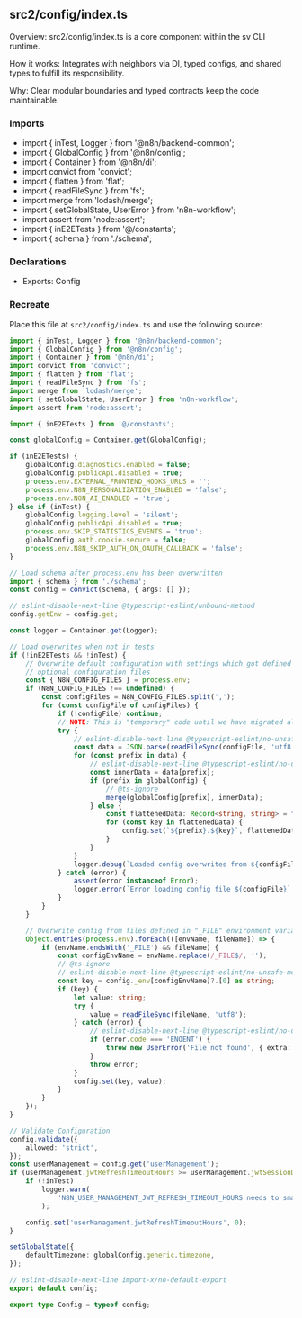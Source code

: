 ## src2/config/index.ts

Overview: src2/config/index.ts is a core component within the sv CLI runtime.

How it works: Integrates with neighbors via DI, typed configs, and shared types to fulfill its responsibility.

Why: Clear modular boundaries and typed contracts keep the code maintainable.

### Imports

- import { inTest, Logger } from '@n8n/backend-common';
- import { GlobalConfig } from '@n8n/config';
- import { Container } from '@n8n/di';
- import convict from 'convict';
- import { flatten } from 'flat';
- import { readFileSync } from 'fs';
- import merge from 'lodash/merge';
- import { setGlobalState, UserError } from 'n8n-workflow';
- import assert from 'node:assert';
- import { inE2ETests } from '@/constants';
- import { schema } from './schema';

### Declarations

- Exports: Config

### Recreate

Place this file at `src2/config/index.ts` and use the following source:

```ts
import { inTest, Logger } from '@n8n/backend-common';
import { GlobalConfig } from '@n8n/config';
import { Container } from '@n8n/di';
import convict from 'convict';
import { flatten } from 'flat';
import { readFileSync } from 'fs';
import merge from 'lodash/merge';
import { setGlobalState, UserError } from 'n8n-workflow';
import assert from 'node:assert';

import { inE2ETests } from '@/constants';

const globalConfig = Container.get(GlobalConfig);

if (inE2ETests) {
	globalConfig.diagnostics.enabled = false;
	globalConfig.publicApi.disabled = true;
	process.env.EXTERNAL_FRONTEND_HOOKS_URLS = '';
	process.env.N8N_PERSONALIZATION_ENABLED = 'false';
	process.env.N8N_AI_ENABLED = 'true';
} else if (inTest) {
	globalConfig.logging.level = 'silent';
	globalConfig.publicApi.disabled = true;
	process.env.SKIP_STATISTICS_EVENTS = 'true';
	globalConfig.auth.cookie.secure = false;
	process.env.N8N_SKIP_AUTH_ON_OAUTH_CALLBACK = 'false';
}

// Load schema after process.env has been overwritten
import { schema } from './schema';
const config = convict(schema, { args: [] });

// eslint-disable-next-line @typescript-eslint/unbound-method
config.getEnv = config.get;

const logger = Container.get(Logger);

// Load overwrites when not in tests
if (!inE2ETests && !inTest) {
	// Overwrite default configuration with settings which got defined in
	// optional configuration files
	const { N8N_CONFIG_FILES } = process.env;
	if (N8N_CONFIG_FILES !== undefined) {
		const configFiles = N8N_CONFIG_FILES.split(',');
		for (const configFile of configFiles) {
			if (!configFile) continue;
			// NOTE: This is "temporary" code until we have migrated all config to the new package
			try {
				// eslint-disable-next-line @typescript-eslint/no-unsafe-assignment
				const data = JSON.parse(readFileSync(configFile, 'utf8'));
				for (const prefix in data) {
					// eslint-disable-next-line @typescript-eslint/no-unsafe-assignment, @typescript-eslint/no-unsafe-member-access
					const innerData = data[prefix];
					if (prefix in globalConfig) {
						// @ts-ignore
						merge(globalConfig[prefix], innerData);
					} else {
						const flattenedData: Record<string, string> = flatten(innerData);
						for (const key in flattenedData) {
							config.set(`${prefix}.${key}`, flattenedData[key]);
						}
					}
				}
				logger.debug(`Loaded config overwrites from ${configFile}`);
			} catch (error) {
				assert(error instanceof Error);
				logger.error(`Error loading config file ${configFile}`, { error });
			}
		}
	}

	// Overwrite config from files defined in "_FILE" environment variables
	Object.entries(process.env).forEach(([envName, fileName]) => {
		if (envName.endsWith('_FILE') && fileName) {
			const configEnvName = envName.replace(/_FILE$/, '');
			// @ts-ignore
			// eslint-disable-next-line @typescript-eslint/no-unsafe-member-access
			const key = config._env[configEnvName]?.[0] as string;
			if (key) {
				let value: string;
				try {
					value = readFileSync(fileName, 'utf8');
				} catch (error) {
					// eslint-disable-next-line @typescript-eslint/no-unsafe-member-access
					if (error.code === 'ENOENT') {
						throw new UserError('File not found', { extra: { fileName } });
					}
					throw error;
				}
				config.set(key, value);
			}
		}
	});
}

// Validate Configuration
config.validate({
	allowed: 'strict',
});
const userManagement = config.get('userManagement');
if (userManagement.jwtRefreshTimeoutHours >= userManagement.jwtSessionDurationHours) {
	if (!inTest)
		logger.warn(
			'N8N_USER_MANAGEMENT_JWT_REFRESH_TIMEOUT_HOURS needs to smaller than N8N_USER_MANAGEMENT_JWT_DURATION_HOURS. Setting N8N_USER_MANAGEMENT_JWT_REFRESH_TIMEOUT_HOURS to 0 for now.',
		);

	config.set('userManagement.jwtRefreshTimeoutHours', 0);
}

setGlobalState({
	defaultTimezone: globalConfig.generic.timezone,
});

// eslint-disable-next-line import-x/no-default-export
export default config;

export type Config = typeof config;

```
